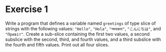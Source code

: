 # Exercise 1

Write a program that defines a variable named `greetings` of type slice of
strings with the following values: `"Hello"`, `"Hola"`, `"नमस्कार"`,
`"こんにちは"`, and `"Привіт"`. Create a sub-slice containing the first two
values, a second subslice with the second, third, and fourth values, and a third
subslice with the fourth and fifth values. Print out all four slices.

